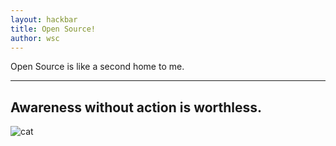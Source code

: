 ```yaml
---
layout: hackbar
title: Open Source!
author: wsc
---
```


Open Source is like a second home to me.

---

## Awareness without action is worthless.

![cat]({{site.baseurl}}/assets/images/wsc.jpg)
